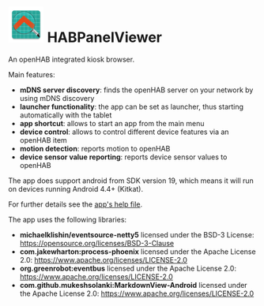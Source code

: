 # <img alt="Logo" src="app/src/main/res/mipmap-hdpi/ic_launcher.png" border="0"> HABPanelViewer

An openHAB integrated kiosk browser.

Main features:
- **mDNS server discovery**: finds the openHAB server on your network by using mDNS discovery
- **launcher functionality**: the app can be set as launcher, thus starting automatically with the tablet
- **app shortcut**: allows to start an app from the main menu
- **device control**: allows to control different device features via an openHAB item
- **motion detection**: reports motion to openHAB
- **device sensor value reporting**: reports device sensor values to openHAB

The app does support android from SDK version 19, which means it will run on devices running Android 4.4+ (Kitkat).

For further details see the <a href="app/src/main/assets/help.md">app's help file</a>.

The app uses the following libraries:
- **michaelklishin/eventsource-netty5** licensed under the BSD-3 License: https://opensource.org/licenses/BSD-3-Clause
- **com.jakewharton:process-phoenix** licensed under the Apache License 2.0: https://www.apache.org/licenses/LICENSE-2.0
- **org.greenrobot:eventbus** licensed under the Apache License 2.0: https://www.apache.org/licenses/LICENSE-2.0
- **com.github.mukeshsolanki:MarkdownView-Android** licensed under the Apache License 2.0: https://www.apache.org/licenses/LICENSE-2.0